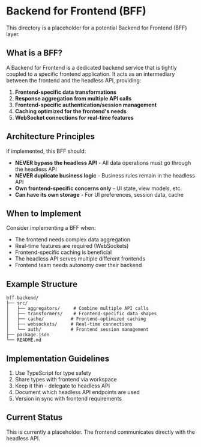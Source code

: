 # Backend for Frontend (BFF)

This directory is a placeholder for a potential Backend for Frontend (BFF) layer.

## What is a BFF?

A Backend for Frontend is a dedicated backend service that is tightly coupled to a specific frontend application. It acts as an intermediary between the frontend and the headless API, providing:

1. **Frontend-specific data transformations**
2. **Response aggregation from multiple API calls**
3. **Frontend-specific authentication/session management**
4. **Caching optimized for the frontend's needs**
5. **WebSocket connections for real-time features**

## Architecture Principles

If implemented, this BFF should:

- **NEVER bypass the headless API** - All data operations must go through the headless API
- **NEVER duplicate business logic** - Business rules remain in the headless API
- **Own frontend-specific concerns only** - UI state, view models, etc.
- **Can have its own storage** - For UI preferences, session data, cache

## When to Implement

Consider implementing a BFF when:

- The frontend needs complex data aggregation
- Real-time features are required (WebSockets)
- Frontend-specific caching is beneficial
- The headless API serves multiple different frontends
- Frontend team needs autonomy over their backend

## Example Structure

```
bff-backend/
├── src/
│   ├── aggregators/     # Combine multiple API calls
│   ├── transformers/    # Frontend-specific data shapes
│   ├── cache/          # Frontend-optimized caching
│   ├── websockets/     # Real-time connections
│   └── auth/           # Frontend session management
├── package.json
└── README.md
```

## Implementation Guidelines

1. Use TypeScript for type safety
2. Share types with frontend via workspace
3. Keep it thin - delegate to headless API
4. Document which headless API endpoints are used
5. Version in sync with frontend requirements

## Current Status

This is currently a placeholder. The frontend communicates directly with the headless API.
